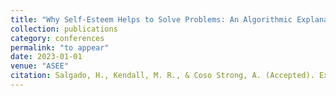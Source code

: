 ```yaml
---
title: "Why Self-Esteem Helps to Solve Problems: An Algorithmic Explanation"
collection: publications
category: conferences
permalink: "to appear"
date: 2023-01-01
venue: "ASEE"
citation: Salgado, H., Kendall, M. R., & Coso Strong, A. (Accepted). Exploring Department vs. Institution Workplace Satisfaction Alignment Among STEM Professional Track Faculty at HSIs Using Machine Learning. 2025 ASEE Annual Conference & Exposition Proceedings. 2025 ASEE Annual Conference & Exposition, Montreal, CA. "
---
```



